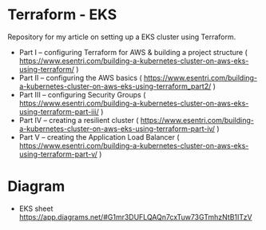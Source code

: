 # Terraform - EKS
Repository for my article on setting up a EKS cluster using Terraform.

- Part I – configuring Terraform for AWS & building a project structure ( https://www.esentri.com/building-a-kubernetes-cluster-on-aws-eks-using-terraform/ )
- Part II – configuring the AWS basics ( https://www.esentri.com/building-a-kubernetes-cluster-on-aws-eks-using-terraform_part2/ )
- Part III – configuring Security Groups ( https://www.esentri.com/building-a-kubernetes-cluster-on-aws-eks-using-terraform-part-iii/ )
- Part IV – creating a resilient cluster ( https://www.esentri.com/building-a-kubernetes-cluster-on-aws-eks-using-terraform-part-iv/ )
- Part V – creating the Application Load Balancer ( https://www.esentri.com/building-a-kubernetes-cluster-on-aws-eks-using-terraform-part-v/ )

# Diagram
- EKS sheet https://app.diagrams.net/#G1mr3DUFLQAQn7cxTuw73GTmhzNtB1ITzV
